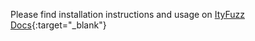 Please find installation instructions and usage on [ItyFuzz Docs](https://fuzzland.gitbook.io/ityfuzz/){:target="_blank"}


